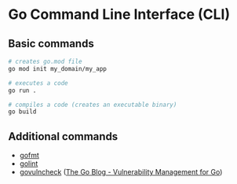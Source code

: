 # Go Command Line Interface (CLI)

## Basic commands

```bash
# creates go.mod file
go mod init my_domain/my_app

# executes a code
go run .

# compiles a code (creates an executable binary)
go build
```

## Additional commands

* [gofmt](https://pkg.go.dev/cmd/gofmt)
* [golint](https://pkg.go.dev/golang.org/x/lint/golint)
* [govulncheck](https://pkg.go.dev/golang.org/x/vuln/cmd/govulncheck) ([The Go Blog - Vulnerability Management for Go](https://go.dev/blog/vuln))
